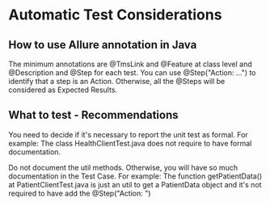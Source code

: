 # Automatic Test Considerations #

## How to use Allure annotation in Java

The minimum annotations are @TmsLink and @Feature at class level and @Description and @Step for each test.
You can use @Step("Action: ...") to identify that a step is an Action. Otherwise, all the @Steps will be considered as Expected Results.

## What to test - Recommendations

You need to decide if it's necessary to report the unit test as formal.
For example: The class HealthClientTest.java does not require to have formal documentation.

Do not document the util methods. Otherwise, you will have so much documentation in the Test Case.
For example: The function getPatientData() at PatientClientTest.java is just an util to get a PatientData object and it's not required to have add the @Step("Action: ")



